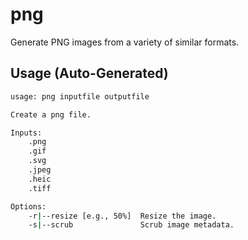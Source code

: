 # png

Generate PNG images from a variety of similar formats.


## Usage (Auto-Generated)

```bash
usage: png inputfile outputfile

Create a png file.

Inputs:
    .png
    .gif
    .svg
    .jpeg
    .heic
    .tiff

Options:
    -r|--resize [e.g., 50%]  Resize the image.
    -s|--scrub               Scrub image metadata.


```

